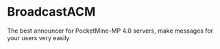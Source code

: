 # BroadcastACM
The best announcer for PocketMine-MP 4.0 servers, make messages for your users very easily
